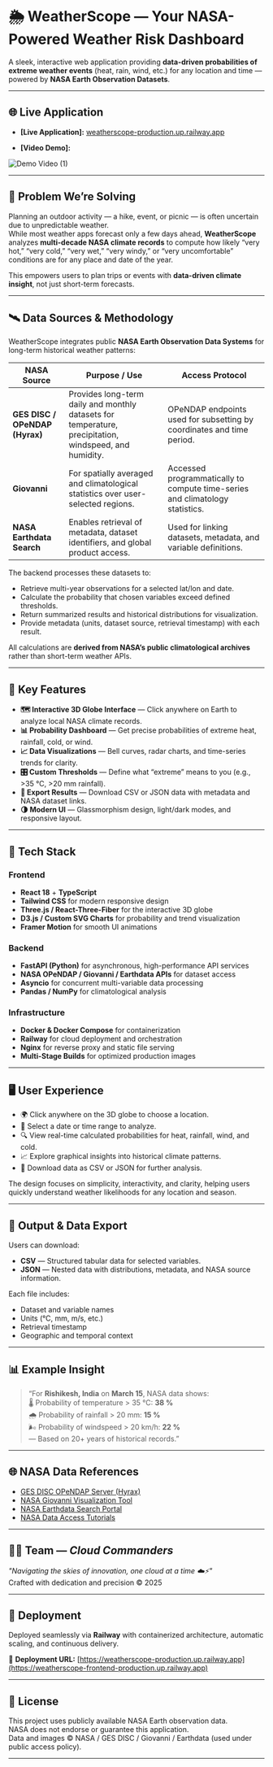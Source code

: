 # 🌦️ WeatherScope — Your NASA-Powered Weather Risk Dashboard

A sleek, interactive web application providing **data-driven probabilities of extreme weather events** (heat, rain, wind, etc.) for any location and time — powered by **NASA Earth Observation Datasets**.

---

## 🌐 Live Application

- **[Live Application]:** [weatherscope-production.up.railway.app](https://weatherscope-frontend-production.up.railway.app)  

- **[Video Demo]:** 

![Demo Video (1)](https://github.com/user-attachments/assets/5acb329a-eca5-4001-832c-c49bf61c98aa)

---

## 🎯 Problem We’re Solving

Planning an outdoor activity — a hike, event, or picnic — is often uncertain due to unpredictable weather.  
While most weather apps forecast only a few days ahead, **WeatherScope** analyzes **multi-decade NASA climate records** to compute how likely “very hot,” “very cold,” “very wet,” “very windy,” or “very uncomfortable” conditions are for any place and date of the year.

This empowers users to plan trips or events with **data-driven climate insight**, not just short-term forecasts.

---

## 🛰️ Data Sources & Methodology

WeatherScope integrates public **NASA Earth Observation Data Systems** for long-term historical weather patterns:

| NASA Source | Purpose / Use | Access Protocol |
|--------------|----------------|----------------|
| **GES DISC / OPeNDAP (Hyrax)** | Provides long-term daily and monthly datasets for temperature, precipitation, windspeed, and humidity. | OPeNDAP endpoints used for subsetting by coordinates and time period. |
| **Giovanni** | For spatially averaged and climatological statistics over user-selected regions. | Accessed programmatically to compute time-series and climatology statistics. |
| **NASA Earthdata Search** | Enables retrieval of metadata, dataset identifiers, and global product access. | Used for linking datasets, metadata, and variable definitions. |

The backend processes these datasets to:
- Retrieve multi-year observations for a selected lat/lon and date.
- Calculate the probability that chosen variables exceed defined thresholds.
- Return summarized results and historical distributions for visualization.
- Provide metadata (units, dataset source, retrieval timestamp) with each result.

All calculations are **derived from NASA’s public climatological archives** rather than short-term weather APIs.

---

## 🌟 Key Features

- **🗺️ Interactive 3D Globe Interface** — Click anywhere on Earth to analyze local NASA climate records.
- **📊 Probability Dashboard** — Get precise probabilities of extreme heat, rainfall, cold, or wind.
- **📈 Data Visualizations** — Bell curves, radar charts, and time-series trends for clarity.
- **🎛️ Custom Thresholds** — Define what “extreme” means to you (e.g., >35 °C, >20 mm rainfall).
- **💾 Export Results** — Download CSV or JSON data with metadata and NASA dataset links.
- **🌗 Modern UI** — Glassmorphism design, light/dark modes, and responsive layout.

---

## 🧠 Tech Stack

### Frontend
- **React 18** + **TypeScript**
- **Tailwind CSS** for modern responsive design
- **Three.js / React-Three-Fiber** for the interactive 3D globe
- **D3.js / Custom SVG Charts** for probability and trend visualization
- **Framer Motion** for smooth UI animations

### Backend
- **FastAPI (Python)** for asynchronous, high-performance API services
- **NASA OPeNDAP / Giovanni / Earthdata APIs** for dataset access
- **Asyncio** for concurrent multi-variable data processing
- **Pandas / NumPy** for climatological analysis

### Infrastructure
- **Docker & Docker Compose** for containerization  
- **Railway** for cloud deployment and orchestration  
- **Nginx** for reverse proxy and static file serving  
- **Multi-Stage Builds** for optimized production images

---

## 🖥️ User Experience

- 🌍 Click anywhere on the 3D globe to choose a location.  
- 📅 Select a date or time range to analyze.  
- 🔍 View real-time calculated probabilities for heat, rainfall, wind, and cold.  
- 📈 Explore graphical insights into historical climate patterns.  
- 💾 Download data as CSV or JSON for further analysis.  

The design focuses on simplicity, interactivity, and clarity, helping users quickly understand weather likelihoods for any location and season.

---

## 📂 Output & Data Export

Users can download:
- **CSV** — Structured tabular data for selected variables.
- **JSON** — Nested data with distributions, metadata, and NASA source information.

Each file includes:
- Dataset and variable names  
- Units (°C, mm, m/s, etc.)  
- Retrieval timestamp  
- Geographic and temporal context  

---

## 📊 Example Insight

> “For **Rishikesh, India** on **March 15**, NASA data shows:  
> 🌡️ Probability of temperature > 35 °C: **38 %**  
> 🌧️ Probability of rainfall > 20 mm: **15 %**  
> 🌬️ Probability of windspeed > 20 km/h: **22 %**  
> — Based on 20+ years of historical records.”

---

## 🌐 NASA Data References

- [GES DISC OPeNDAP Server (Hyrax)](https://disc.gsfc.nasa.gov/services/opendap/)  
- [NASA Giovanni Visualization Tool](https://giovanni.gsfc.nasa.gov/)  
- [NASA Earthdata Search Portal](https://search.earthdata.nasa.gov/)  
- [NASA Data Access Tutorials](https://disc.gsfc.nasa.gov/information/howto)

---

## 🧑‍💻 Team — *Cloud Commanders*

*"Navigating the skies of innovation, one cloud at a time ☁️⚡"*  
Crafted with dedication and precision © 2025  

---

## 🚀 Deployment

Deployed seamlessly via **Railway** with containerized architecture, automatic scaling, and continuous delivery.

🔗 **Deployment URL:** [https://weatherscope-production.up.railway.app](https://weatherscope-frontend-production.up.railway.app)  

---

## 📜 License

This project uses publicly available NASA Earth observation data.  
NASA does not endorse or guarantee this application.  
Data and images © NASA / GES DISC / Giovanni / Earthdata (used under public access policy).

---

